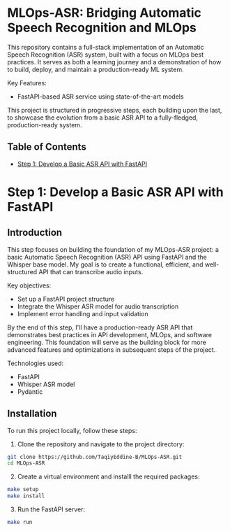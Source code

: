 # MLOps-ASR: Bridging Automatic Speech Recognition and MLOps

This repository contains a full-stack implementation of an Automatic Speech Recognition (ASR) system, built with a focus on MLOps best practices. It serves as both a learning journey and a demonstration of how to build, deploy, and maintain a production-ready ML system.

Key Features:
- FastAPI-based ASR service using state-of-the-art models

This project is structured in progressive steps, each building upon the last, to showcase the evolution from a basic ASR API to a fully-fledged, production-ready system.

## Table of Contents
- [Step 1: Develop a Basic ASR API with FastAPI](#step-1-develop-a-basic-asr-api-with-fastapi)


# Step 1: Develop a Basic ASR API with FastAPI

## Introduction

This step focuses on building the foundation of my MLOps-ASR project: a basic Automatic Speech Recognition (ASR) API using FastAPI and the Whisper base model. My goal is to create a functional, efficient, and well-structured API that can transcribe audio inputs.

Key objectives:

- Set up a FastAPI project structure
- Integrate the Whisper ASR model for audio transcription
- Implement error handling and input validation


By the end of this step, I'll have a production-ready ASR API that demonstrates best practices in API development, MLOps, and software engineering. This foundation will serve as the building block for more advanced features and optimizations in subsequent steps of the project.

Technologies used:

- FastAPI
- Whisper ASR model
- Pydantic

## Installation
To run this project locally, follow these steps:
1. Clone the repository and navigate to the project directory:
```bash
git clone https://github.com/TaqiyEddine-B/MLOps-ASR.git
cd MLOps-ASR
```
2. Create a virtual environment and installl the required packages:
```bash
make setup
make install
```
3. Run the FastAPI server:
```bash
make run
```